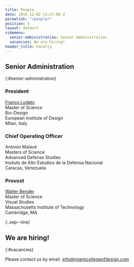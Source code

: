 ```yaml
---
title: People
date: 2016-12-02 13:27:00 Z
permalink: "/people/"
position: 5
layout: default
sidemenu:
  senior-administration: Senior Administration
  vacancies: We are hiring!
header_title: Faculty
---
```


## Senior Administration
{:#senior-administration}

### President

[Franco Lodato](https://en.wikipedia.org/wiki/Franco_Lodato) <br/>
Master of Science <br/>
Bio-Design <br/>
European Institute of Design <br/>
Milan, Italy <br/>


### Chief Operating Officer

Antonio Malavé <br/>
Masters of Science <br/>
Advanced Defense Studies <br/>
Insituto de Alto Estudios de la Defensa Nacional <br/>
Caracas, Venezuela <br/>


### Provost

[Walter Bender](https://en.wikipedia.org/wiki/Walter_Bender) <br/>
Master of Science <br/>
Visual Studies <br/>
Massachusetts Institute of Technology <br/>
Cambridge, MA <br/>

{:.sep--line}
&nbsp;

## We are hiring!
{:#vacancies}

Please contact us by email.
[info@miamicollegeofdesign.com](mailto:info@miamicollegeofdesign.com)

